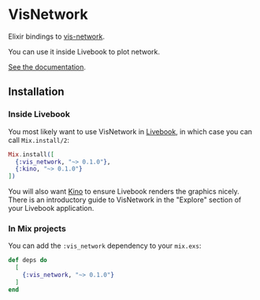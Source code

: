 # VisNetwork

Elixir bindings to [vis-network](https://visjs.github.io/vis-network/docs/network/).

You can use it inside Livebook to plot network.

[See the documentation](https://hexdocs.pm/vis_network).

## Installation

### Inside Livebook

You most likely want to use VisNetwork in [Livebook](https://github.com/elixir-nx/livebook),
in which case you can call `Mix.install/2`:

```elixir
Mix.install([
  {:vis_network, "~> 0.1.0"},
  {:kino, "~> 0.1.0"}
])
```

You will also want [Kino](https://github.com/elixir-nx/kino) to ensure
Livebook renders the graphics nicely. There is an introductory guide
to VisNetwork in the "Explore" section of your Livebook application.

### In Mix projects

You can add the `:vis_network` dependency to your `mix.exs`:

```elixir
def deps do
  [
    {:vis_network, "~> 0.1.0"}
  ]
end
```
